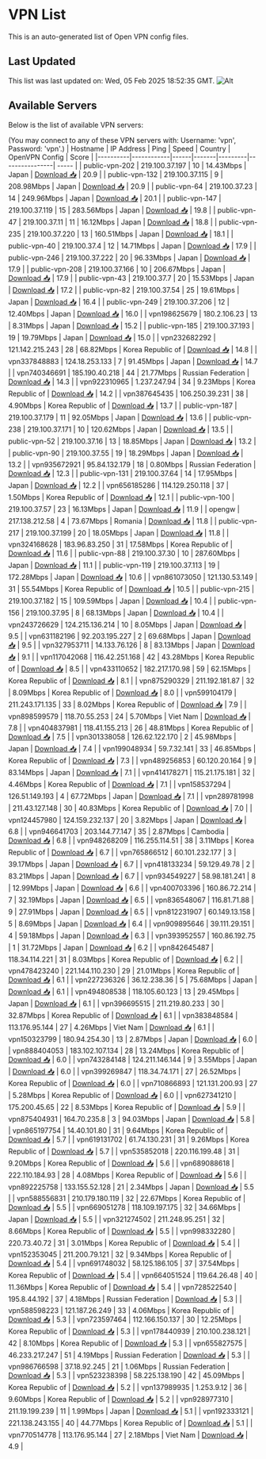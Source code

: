 # VPN List

This is an auto-generated list of Open VPN config files.

## Last Updated

This list was last updated on: Wed, 05 Feb 2025 18:52:35 GMT.
![Alt](https://repobeats.axiom.co/api/embed/186b98318ef1479477931607c1ad7d823f12451f.svg "Repobeats analytics image")

## Available Servers

Below is the list of available VPN servers:

(You may connect to any of these VPN servers with: Username: 'vpn', Password: 'vpn'.)
| Hostname | IP Address | Ping | Speed | Country | OpenVPN Config | Score |
|----------|------------|------|-------|---------|----------------| ----- |
| public-vpn-202 | 219.100.37.197 | 10 | 14.43Mbps | Japan | [Download 📥](./configs/server_0_JP.ovpn) | 20.9 |
| public-vpn-132 | 219.100.37.115 | 9 | 208.98Mbps | Japan | [Download 📥](./configs/server_1_JP.ovpn) | 20.9 |
| public-vpn-64 | 219.100.37.23 | 14 | 249.96Mbps | Japan | [Download 📥](./configs/server_2_JP.ovpn) | 20.1 |
| public-vpn-147 | 219.100.37.119 | 15 | 283.56Mbps | Japan | [Download 📥](./configs/server_3_JP.ovpn) | 19.8 |
| public-vpn-47 | 219.100.37.11 | 11 | 16.12Mbps | Japan | [Download 📥](./configs/server_4_JP.ovpn) | 18.8 |
| public-vpn-235 | 219.100.37.220 | 13 | 160.51Mbps | Japan | [Download 📥](./configs/server_5_JP.ovpn) | 18.1 |
| public-vpn-40 | 219.100.37.4 | 12 | 14.71Mbps | Japan | [Download 📥](./configs/server_6_JP.ovpn) | 17.9 |
| public-vpn-246 | 219.100.37.222 | 20 | 96.33Mbps | Japan | [Download 📥](./configs/server_7_JP.ovpn) | 17.9 |
| public-vpn-208 | 219.100.37.166 | 10 | 206.67Mbps | Japan | [Download 📥](./configs/server_8_JP.ovpn) | 17.9 |
| public-vpn-43 | 219.100.37.7 | 20 | 15.53Mbps | Japan | [Download 📥](./configs/server_9_JP.ovpn) | 17.2 |
| public-vpn-82 | 219.100.37.54 | 25 | 19.61Mbps | Japan | [Download 📥](./configs/server_10_JP.ovpn) | 16.4 |
| public-vpn-249 | 219.100.37.206 | 12 | 12.40Mbps | Japan | [Download 📥](./configs/server_11_JP.ovpn) | 16.0 |
| vpn198625679 | 180.2.106.23 | 13 | 8.31Mbps | Japan | [Download 📥](./configs/server_12_JP.ovpn) | 15.2 |
| public-vpn-185 | 219.100.37.193 | 19 | 19.79Mbps | Japan | [Download 📥](./configs/server_13_JP.ovpn) | 15.0 |
| vpn232682292 | 121.142.215.243 | 28 | 68.82Mbps | Korea Republic of | [Download 📥](./configs/server_14_KR.ovpn) | 14.8 |
| vpn337848883 | 124.18.253.133 | 7 | 91.45Mbps | Japan | [Download 📥](./configs/server_15_JP.ovpn) | 14.7 |
| vpn740346691 | 185.190.40.218 | 44 | 21.77Mbps | Russian Federation | [Download 📥](./configs/server_16_RU.ovpn) | 14.3 |
| vpn922310965 | 1.237.247.94 | 34 | 9.23Mbps | Korea Republic of | [Download 📥](./configs/server_17_KR.ovpn) | 14.2 |
| vpn387645435 | 106.250.39.231 | 38 | 4.90Mbps | Korea Republic of | [Download 📥](./configs/server_18_KR.ovpn) | 13.7 |
| public-vpn-187 | 219.100.37.179 | 11 | 92.05Mbps | Japan | [Download 📥](./configs/server_19_JP.ovpn) | 13.6 |
| public-vpn-238 | 219.100.37.171 | 10 | 120.62Mbps | Japan | [Download 📥](./configs/server_20_JP.ovpn) | 13.5 |
| public-vpn-52 | 219.100.37.16 | 13 | 18.85Mbps | Japan | [Download 📥](./configs/server_21_JP.ovpn) | 13.2 |
| public-vpn-90 | 219.100.37.55 | 19 | 18.29Mbps | Japan | [Download 📥](./configs/server_22_JP.ovpn) | 13.2 |
| vpn935672921 | 95.84.132.179 | 18 | 0.80Mbps | Russian Federation | [Download 📥](./configs/server_23_RU.ovpn) | 12.3 |
| public-vpn-131 | 219.100.37.64 | 14 | 17.95Mbps | Japan | [Download 📥](./configs/server_24_JP.ovpn) | 12.2 |
| vpn656185286 | 114.129.250.118 | 37 | 1.50Mbps | Korea Republic of | [Download 📥](./configs/server_25_KR.ovpn) | 12.1 |
| public-vpn-100 | 219.100.37.57 | 23 | 16.13Mbps | Japan | [Download 📥](./configs/server_26_JP.ovpn) | 11.9 |
| opengw | 217.138.212.58 | 4 | 73.67Mbps | Romania | [Download 📥](./configs/server_27_RO.ovpn) | 11.8 |
| public-vpn-217 | 219.100.37.199 | 20 | 18.05Mbps | Japan | [Download 📥](./configs/server_28_JP.ovpn) | 11.8 |
| vpn324168628 | 183.96.83.250 | 31 | 17.58Mbps | Korea Republic of | [Download 📥](./configs/server_29_KR.ovpn) | 11.6 |
| public-vpn-88 | 219.100.37.30 | 10 | 287.60Mbps | Japan | [Download 📥](./configs/server_30_JP.ovpn) | 11.1 |
| public-vpn-119 | 219.100.37.113 | 19 | 172.28Mbps | Japan | [Download 📥](./configs/server_31_JP.ovpn) | 10.6 |
| vpn861073050 | 121.130.53.149 | 31 | 55.54Mbps | Korea Republic of | [Download 📥](./configs/server_32_KR.ovpn) | 10.5 |
| public-vpn-215 | 219.100.37.182 | 15 | 109.59Mbps | Japan | [Download 📥](./configs/server_33_JP.ovpn) | 10.4 |
| public-vpn-156 | 219.100.37.95 | 8 | 68.13Mbps | Japan | [Download 📥](./configs/server_34_JP.ovpn) | 10.4 |
| vpn243726629 | 124.215.136.214 | 10 | 8.05Mbps | Japan | [Download 📥](./configs/server_35_JP.ovpn) | 9.5 |
| vpn631182196 | 92.203.195.227 | 2 | 69.68Mbps | Japan | [Download 📥](./configs/server_36_JP.ovpn) | 9.5 |
| vpn327953711 | 14.133.76.126 | 8 | 83.13Mbps | Japan | [Download 📥](./configs/server_37_JP.ovpn) | 9.1 |
| vpn117042068 | 116.42.251.168 | 42 | 43.28Mbps | Korea Republic of | [Download 📥](./configs/server_38_KR.ovpn) | 8.5 |
| vpn433110652 | 182.217.170.98 | 59 | 62.15Mbps | Korea Republic of | [Download 📥](./configs/server_39_KR.ovpn) | 8.1 |
| vpn875290329 | 211.192.181.87 | 32 | 8.09Mbps | Korea Republic of | [Download 📥](./configs/server_40_KR.ovpn) | 8.0 |
| vpn599104179 | 211.243.171.135 | 33 | 8.02Mbps | Korea Republic of | [Download 📥](./configs/server_41_KR.ovpn) | 7.9 |
| vpn898599579 | 118.70.55.253 | 24 | 5.70Mbps | Viet Nam | [Download 📥](./configs/server_42_VN.ovpn) | 7.8 |
| vpn404837981 | 118.41.155.213 | 26 | 48.81Mbps | Korea Republic of | [Download 📥](./configs/server_43_KR.ovpn) | 7.5 |
| vpn301338058 | 126.62.122.170 | 2 | 45.98Mbps | Japan | [Download 📥](./configs/server_44_JP.ovpn) | 7.4 |
| vpn199048934 | 59.7.32.141 | 33 | 46.85Mbps | Korea Republic of | [Download 📥](./configs/server_45_KR.ovpn) | 7.3 |
| vpn489256853 | 60.120.20.164 | 9 | 83.14Mbps | Japan | [Download 📥](./configs/server_46_JP.ovpn) | 7.1 |
| vpn414178271 | 115.21.175.181 | 32 | 4.46Mbps | Korea Republic of | [Download 📥](./configs/server_47_KR.ovpn) | 7.1 |
| vpn158537294 | 126.51.149.193 | 4 | 67.72Mbps | Japan | [Download 📥](./configs/server_48_JP.ovpn) | 7.1 |
| vpn289781998 | 211.43.127.148 | 30 | 40.83Mbps | Korea Republic of | [Download 📥](./configs/server_49_KR.ovpn) | 7.0 |
| vpn124457980 | 124.159.232.137 | 20 | 3.82Mbps | Japan | [Download 📥](./configs/server_50_JP.ovpn) | 6.8 |
| vpn946641703 | 203.144.77.147 | 35 | 2.87Mbps | Cambodia | [Download 📥](./configs/server_51_KH.ovpn) | 6.8 |
| vpn948268209 | 116.255.114.51 | 38 | 3.11Mbps | Korea Republic of | [Download 📥](./configs/server_52_KR.ovpn) | 6.7 |
| vpn765866512 | 60.101.232.177 | 3 | 39.17Mbps | Japan | [Download 📥](./configs/server_53_JP.ovpn) | 6.7 |
| vpn418133234 | 59.129.49.78 | 2 | 83.21Mbps | Japan | [Download 📥](./configs/server_54_JP.ovpn) | 6.7 |
| vpn934549227 | 58.98.181.241 | 8 | 12.99Mbps | Japan | [Download 📥](./configs/server_55_JP.ovpn) | 6.6 |
| vpn400703396 | 160.86.72.214 | 7 | 32.19Mbps | Japan | [Download 📥](./configs/server_56_JP.ovpn) | 6.5 |
| vpn836548067 | 116.81.71.88 | 9 | 27.91Mbps | Japan | [Download 📥](./configs/server_57_JP.ovpn) | 6.5 |
| vpn812231907 | 60.149.13.158 | 5 | 8.69Mbps | Japan | [Download 📥](./configs/server_58_JP.ovpn) | 6.4 |
| vpn909895646 | 39.111.29.151 | 4 | 59.18Mbps | Japan | [Download 📥](./configs/server_59_JP.ovpn) | 6.3 |
| vpn393952557 | 160.86.192.75 | 1 | 31.72Mbps | Japan | [Download 📥](./configs/server_60_JP.ovpn) | 6.2 |
| vpn842645487 | 118.34.114.221 | 31 | 8.03Mbps | Korea Republic of | [Download 📥](./configs/server_61_KR.ovpn) | 6.2 |
| vpn478423240 | 221.144.110.230 | 29 | 21.01Mbps | Korea Republic of | [Download 📥](./configs/server_62_KR.ovpn) | 6.1 |
| vpn227236326 | 36.12.238.36 | 5 | 75.68Mbps | Japan | [Download 📥](./configs/server_63_JP.ovpn) | 6.1 |
| vpn494808538 | 118.105.60.123 | 13 | 29.45Mbps | Japan | [Download 📥](./configs/server_64_JP.ovpn) | 6.1 |
| vpn396695515 | 211.219.80.233 | 30 | 32.87Mbps | Korea Republic of | [Download 📥](./configs/server_65_KR.ovpn) | 6.1 |
| vpn383848584 | 113.176.95.144 | 27 | 4.26Mbps | Viet Nam | [Download 📥](./configs/server_66_VN.ovpn) | 6.1 |
| vpn150323799 | 180.94.254.30 | 13 | 2.87Mbps | Japan | [Download 📥](./configs/server_67_JP.ovpn) | 6.0 |
| vpn888404053 | 183.102.107.134 | 28 | 13.24Mbps | Korea Republic of | [Download 📥](./configs/server_68_KR.ovpn) | 6.0 |
| vpn743284148 | 124.211.146.144 | 9 | 3.55Mbps | Japan | [Download 📥](./configs/server_69_JP.ovpn) | 6.0 |
| vpn399269847 | 118.34.74.171 | 27 | 26.52Mbps | Korea Republic of | [Download 📥](./configs/server_70_KR.ovpn) | 6.0 |
| vpn710866893 | 121.131.200.93 | 27 | 5.28Mbps | Korea Republic of | [Download 📥](./configs/server_71_KR.ovpn) | 6.0 |
| vpn627341210 | 175.200.45.65 | 22 | 8.53Mbps | Korea Republic of | [Download 📥](./configs/server_72_KR.ovpn) | 5.9 |
| vpn875404931 | 164.70.235.8 | 3 | 94.03Mbps | Japan | [Download 📥](./configs/server_73_JP.ovpn) | 5.8 |
| vpn865197754 | 14.40.101.80 | 31 | 9.64Mbps | Korea Republic of | [Download 📥](./configs/server_74_KR.ovpn) | 5.7 |
| vpn619131702 | 61.74.130.231 | 31 | 9.26Mbps | Korea Republic of | [Download 📥](./configs/server_75_KR.ovpn) | 5.7 |
| vpn535852018 | 220.116.199.48 | 31 | 9.20Mbps | Korea Republic of | [Download 📥](./configs/server_76_KR.ovpn) | 5.6 |
| vpn689088618 | 222.110.184.93 | 28 | 4.08Mbps | Korea Republic of | [Download 📥](./configs/server_77_KR.ovpn) | 5.6 |
| vpn892225758 | 133.155.52.128 | 21 | 2.34Mbps | Japan | [Download 📥](./configs/server_78_JP.ovpn) | 5.5 |
| vpn588556831 | 210.179.180.119 | 32 | 22.67Mbps | Korea Republic of | [Download 📥](./configs/server_79_KR.ovpn) | 5.5 |
| vpn669051278 | 118.109.197.175 | 32 | 34.66Mbps | Japan | [Download 📥](./configs/server_80_JP.ovpn) | 5.5 |
| vpn321274502 | 211.248.95.251 | 32 | 8.66Mbps | Korea Republic of | [Download 📥](./configs/server_81_KR.ovpn) | 5.5 |
| vpn998332280 | 220.73.40.72 | 31 | 3.01Mbps | Korea Republic of | [Download 📥](./configs/server_82_KR.ovpn) | 5.4 |
| vpn152353045 | 211.200.79.121 | 32 | 9.34Mbps | Korea Republic of | [Download 📥](./configs/server_83_KR.ovpn) | 5.4 |
| vpn691748032 | 58.125.186.105 | 37 | 37.54Mbps | Korea Republic of | [Download 📥](./configs/server_84_KR.ovpn) | 5.4 |
| vpn664051524 | 119.64.26.48 | 40 | 11.36Mbps | Korea Republic of | [Download 📥](./configs/server_85_KR.ovpn) | 5.4 |
| vpn728522540 | 195.8.44.192 | 37 | 4.18Mbps | Russian Federation | [Download 📥](./configs/server_86_RU.ovpn) | 5.3 |
| vpn588598223 | 121.187.26.249 | 33 | 4.06Mbps | Korea Republic of | [Download 📥](./configs/server_87_KR.ovpn) | 5.3 |
| vpn723597464 | 112.166.150.137 | 30 | 12.25Mbps | Korea Republic of | [Download 📥](./configs/server_88_KR.ovpn) | 5.3 |
| vpn178440939 | 210.100.238.121 | 42 | 8.10Mbps | Korea Republic of | [Download 📥](./configs/server_89_KR.ovpn) | 5.3 |
| vpn655827575 | 46.233.217.247 | 51 | 4.19Mbps | Russian Federation | [Download 📥](./configs/server_90_RU.ovpn) | 5.3 |
| vpn986766598 | 37.18.92.245 | 21 | 1.06Mbps | Russian Federation | [Download 📥](./configs/server_91_RU.ovpn) | 5.3 |
| vpn523238398 | 58.225.138.190 | 42 | 45.09Mbps | Korea Republic of | [Download 📥](./configs/server_92_KR.ovpn) | 5.2 |
| vpn137989935 | 1.253.9.12 | 36 | 9.60Mbps | Korea Republic of | [Download 📥](./configs/server_93_KR.ovpn) | 5.2 |
| vpn928977310 | 211.19.199.239 | 11 | 1.99Mbps | Japan | [Download 📥](./configs/server_94_JP.ovpn) | 5.1 |
| vpn192333121 | 221.138.243.155 | 40 | 44.77Mbps | Korea Republic of | [Download 📥](./configs/server_95_KR.ovpn) | 5.1 |
| vpn770514778 | 113.176.95.144 | 27 | 2.18Mbps | Viet Nam | [Download 📥](./configs/server_96_VN.ovpn) | 4.9 |

